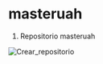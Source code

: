 # masteruah

1.	Repositorio masteruah 


![Crear_repositorio](Pictures/Crear_repositorio.png)







